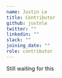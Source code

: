 ```yaml
---
name: Justin Le
title: Contributor
github: justnle
twitter: ""
linkedin: ""
slack: ""
joining_date: ""
role: contributor
---
```


Still waiting for this
